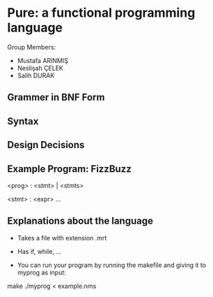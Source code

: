 # Pure: a functional programming language
Group Members: 
* Mustafa ARINMIŞ 
* Neslişah ÇELEK 
* Salih DURAK  


## Grammer in BNF Form
## Syntax
## Design Decisions
## Example Program: FizzBuzz

\<prog\> : \<stmt\> | \<stmts\>

\<stmt\> : \<expr\> ...

## Explanations about the language

- Takes a file with extension .mrt
- Has if, while, ...

- You can run your program by running the makefile and giving it to myprog as input:

make
./myprog < example.nms
